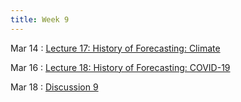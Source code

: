 ```yaml
---
title: Week 9
---
```


Mar 14
: [Lecture 17: History of Forecasting: Climate](#)

Mar 16
: [Lecture 18: History of Forecasting: COVID-19](#)

Mar 18
: [Discussion 9](#)